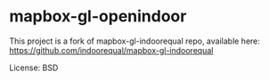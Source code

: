 # mapbox-gl-openindoor

This project is a fork of mapbox-gl-indoorequal repo, available here: https://github.com/indoorequal/mapbox-gl-indoorequal

License: BSD
